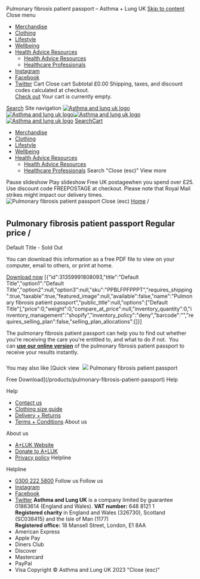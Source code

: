 
Pulmonary fibrosis patient passport
– Asthma + Lung UK
[Skip to content](#MainContent)
Close menu
* [Merchandise](/collections/merchandise)
* [Clothing](/collections/new-shop-clothing)
* [Lifestyle](/collections/new-shop-lifestyle)
* [Wellbeing](/collections/health-wellbeing)
* [Health Advice Resources](/collections/health-advice-resources) 
	+ [Health Advice Resources](/collections/health-advice-resources)
	+ [Healthcare Professionals](/collections/new-shop-hcp)
* [Instagram](https://www.instagram.com/asthmaandlunguk/ "Asthma + Lung UK on Instagram")
* [Facebook](https://facebook.com/asthmalunguk "Asthma + Lung UK on Facebook")
* [Twitter](https://twitter.com/asthmalunguk "Asthma + Lung UK on Twitter")
Cart
Close cart
Subtotal
£0.00
 Shipping, taxes, and discount codes calculated at checkout.  
[Check out](/cart)
 Your cart is currently empty.
 
[Search](/search)
Site navigation
[![Asthma and lung uk logo](//cdn.shopify.com/s/files/1/0221/4446/files/ALUK_logo_600x598_8411cc76-579b-4754-8997-64a96989952e_140x.png?v=1645795184)
![Asthma and lung uk logo](//cdn.shopify.com/s/files/1/0221/4446/files/ALUK_logo_600x598_8411cc76-579b-4754-8997-64a96989952e_60x.png?v=1645795184)](/)[![Asthma and lung uk logo](//cdn.shopify.com/s/files/1/0221/4446/files/ALUK_logo_600x598_8411cc76-579b-4754-8997-64a96989952e_140x.png?v=1645795184)
![Asthma and lung uk logo](//cdn.shopify.com/s/files/1/0221/4446/files/ALUK_logo_600x598_8411cc76-579b-4754-8997-64a96989952e_60x.png?v=1645795184)](/)
[Search](/search)[Cart](/cart)
* [Merchandise](/collections/merchandise)
* [Clothing](/collections/new-shop-clothing)
* [Lifestyle](/collections/new-shop-lifestyle)
* [Wellbeing](/collections/health-wellbeing)
* [Health Advice Resources](/collections/health-advice-resources) 
	+ [Health Advice Resources](/collections/health-advice-resources)
	+ [Healthcare Professionals](/collections/new-shop-hcp)
Search
"Close (esc)"
 View more
 
Pause slideshow
Play slideshow
Free UK postagewhen you spend over £25. Use discount code FREEPOSTAGE at checkout. Please note that Royal Mail strikes might impact our delivery times.
![Pulmonary fibrosis patient passport]()
Close (esc)
[Home](/ "Back to the frontpage")
/
# 
 Pulmonary fibrosis patient passport
Regular price
/
---
 Default Title - Sold Out
 
 You can download this information as a free PDF file to view on your computer, email to others, or print at home.
 
[Download now](https://cdn.shopify.com/s/files/1/0221/4446/files/Pulmonary_fibrosis_patient_passport_74x105mm_DIGITAL.pdf?v=1674738773
)
 [{"id":31359991808093,"title":"Default Title","option1":"Default Title","option2":null,"option3":null,"sku":"PPBLFPFPPPT","requires\_shipping":true,"taxable":true,"featured\_image":null,"available":false,"name":"Pulmonary fibrosis patient passport","public\_title":null,"options":["Default Title"],"price":0,"weight":0,"compare\_at\_price":null,"inventory\_quantity":0,"inventory\_management":"shopify","inventory\_policy":"deny","barcode":"","requires\_selling\_plan":false,"selling\_plan\_allocations":[]}]
 
The pulmonary fibrosis patient passport can help you to find out whether you're receiving the care you're entitled to, and what to do if not. 
You can [**use our online version**](https://asthmalunguk.typeform.com/to/qnFMgezj?typeform-source=www.blf.org.uk "Pulmonary fibrosis passport") of the pulmonary fibrosis patient passport to receive your results instantly. 
### 
 You may also like
[Quick view
![]()
![](//cdn.shopify.com/s/files/1/0221/4446/products/HealthAdvicethumb2copy_e2bd6412-18cf-40ba-ba49-f5b0c4d401e7_400x.jpg?v=1673947710)
Pulmonary fibrosis patient passport
 
 Free Download](/products/pulmonary-fibrosis-patient-passport)
 Help
 
 Help
* [Contact us](/pages/new-shop-contact-us)
* [Clothing size guide](/pages/new-shop-clothing-size-guide)
* [Delivery + Returns](/pages/new-shop-delivery-and-returns)
* [Terms + Conditions](/pages/new-shop-terms-and-conditions)
 About us
 
 About us
* [A+LUK Website](https://www.asthmaandlung.org.uk/)
* [Donate to A+LUK](https://action.asthmaandlung.org.uk/page/99141/donate/1?ea.tracking.id=DonateAsk_ShopFooter)
* [Privacy policy](https://www.asthmaandlung.org.uk/policies)
 Helpline
 
 Helpline
* [0300 222 5800](tel:03002225800)
Follow us
 Follow us
* [Instagram](https://www.instagram.com/asthmaandlunguk/ "Asthma + Lung UK on Instagram")
* [Facebook](https://facebook.com/asthmalunguk "Asthma + Lung UK on Facebook")
* [Twitter](https://twitter.com/asthmalunguk "Asthma + Lung UK on Twitter")
**Asthma and Lung UK** is a company limited by guarantee 01863614 (England and Wales). **VAT number:** 648 8121 1  
**Registered charity** in England and Wales (326730), Scotland (SC038415) and the Isle of Man (1177)  
**Registered office:** 18 Mansell Street, London, E1 8AA
* American Express
* Apple Pay
* Diners Club
* Discover
* Mastercard
* PayPal
* Visa
Copyright © Asthma and Lung UK 2023
"Close (esc)"
